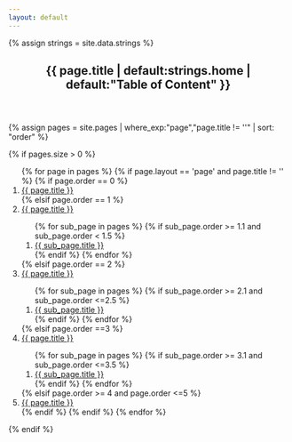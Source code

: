 ```yaml
---
layout: default
---
```

{% assign strings = site.data.strings %}
<article>
  <header>
    <h2>{{ page.title | default:strings.home | default:"Table of Content" }}</h2>
  </header> 
  <!-- ![Alt Text](http://localhost:4000/assets/chip.jpg] -->
  {% assign pages = site.pages | where_exp:"page","page.title != ''" | sort: "order" %}
  <!-- {% assign pages = site.pages | sort: "order" %} -->

  <!-- {% if pages.size > 0 %}
    <h2> {{ strings.pages | default:"Topics" }}</h2>
    <ol>
      {% for page in pages %}
        {% if page.layout == 'page' and page.title != '' %}
        <li class="h6">
          <a href="{{ page.url | relative_url }}">
            <span>{{ page.title }}</span>
          </a>
        </li>
        {% endif %}
      {% endfor %}
    </ol>
  {% endif %} -->
{% if pages.size > 0 %}
  <!-- <h2> {{ strings.pages | default:"Table of Content" }}</h2> -->
  <ol>
    {% for page in pages %}
      {% if page.layout == 'page' and page.title != '' %}
        {% if page.order == 0 %}
          <li class="h6">
            <a href="{{ page.url | relative_url }}">
              <span>{{ page.title }}</span>
            </a>
          </li>
        {% elsif page.order == 1 %}
          <li class="h6">
            <a href="{{ page.url | relative_url }}">
              <span>{{ page.title }}</span>
            </a>
          </li>
          <ol>
            {% for sub_page in pages %}
              {% if sub_page.order >= 1.1 and sub_page.order < 1.5 %}
                <li class="h8" style="margin-bottom: 0; padding-bottom: 0;">
                  <a href="{{ sub_page.url | relative_url }}">
                    <span>{{ sub_page.title }}</span>
                  </a>
                </li>
              {% endif %}
            {% endfor %}
          </ol>
        {% elsif page.order == 2 %}
          <li class="h6">
            <a href="{{ page.url | relative_url }}">
              <span>{{ page.title }}</span>
            </a>
          </li>
          <ol>
            {% for sub_page in pages %}
              {% if sub_page.order >= 2.1 and sub_page.order <=2.5 %}
                <li class="h8" style="margin-bottom: 0; padding-bottom: 0;">
                  <a href="{{ sub_page.url | relative_url }}">
                    <span>{{ sub_page.title }}</span>
                  </a>
                </li>
              {% endif %}
            {% endfor %}
          </ol>
        {% elsif page.order ==3 %}
          <li class="h6">
            <a href="{{ page.url | relative_url }}">
              <span>{{ page.title }}</span>
            </a>
          </li>
          <ol>
            {% for sub_page in pages %}
              {% if sub_page.order >= 3.1 and sub_page.order <=3.5 %}
                <li class="h8" style="margin-bottom: 0; padding-bottom: 0;">
                  <a href="{{ sub_page.url | relative_url }}">
                    <span>{{ sub_page.title }}</span>
                  </a>
                </li>
              {% endif %}
            {% endfor %}
          </ol>
        {% elsif page.order >= 4 and page.order <=5 %}
          <li class="h6">
            <a href="{{ page.url | relative_url }}">
              <span>{{ page.title }}</span>
            </a>
          </li>
        {% endif %}
      {% endif %}
    {% endfor %}
  </ol>
{% endif %}
</article>
